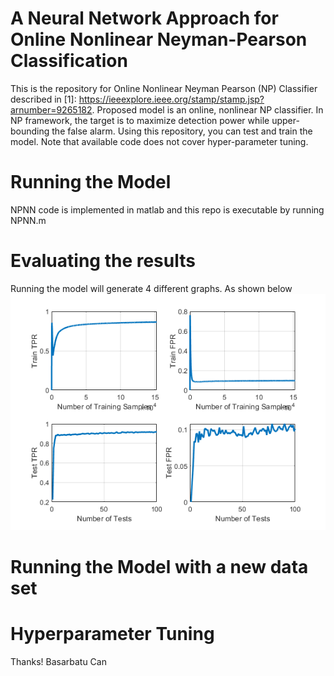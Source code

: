# A Neural Network Approach for Online Nonlinear Neyman-Pearson Classification
This is the repository for Online Nonlinear Neyman Pearson (NP) Classifier described in [1]: https://ieeexplore.ieee.org/stamp/stamp.jsp?arnumber=9265182. 
Proposed model is an online, nonlinear NP classifier. In NP framework, the target is to maximize detection power while upper-bounding the false alarm.
Using this repository, you can test and train the model. Note that available code does not cover hyper-parameter tuning.


# Running the Model
NPNN code is implemented in matlab and this repo is executable by running NPNN.m

# Evaluating the results
Running the model will generate 4 different graphs. As shown below
<img src="figures/code_output.png">

# Running the Model with a new data set

# Hyperparameter Tuning

Thanks!
Basarbatu Can